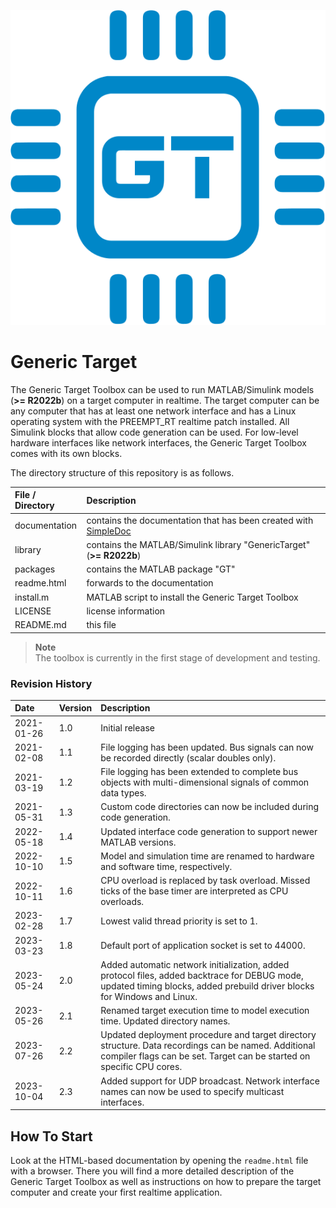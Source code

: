 ![](doc/img/icon.svg)

# Generic Target

The Generic Target Toolbox can be used to run MATLAB/Simulink models (**>= R2022b**) on a target computer in realtime.
The target computer can be any computer that has at least one network interface and has a Linux operating system with
the PREEMPT_RT realtime patch installed. All Simulink blocks that allow code generation can be used. For low-level hardware
interfaces like network interfaces, the Generic Target Toolbox comes with its own blocks.

The directory structure of this repository is as follows.

| File / Directory   | Description                                                                                                    |
| :----------------- | :------------------------------------------------------------------------------------------------------------- |
| documentation      | contains the documentation that has been created with [SimpleDoc](https://github.com/RobertDamerius/SimpleDoc) |
| library            | contains the MATLAB/Simulink library "GenericTarget" (**>= R2022b**)                                           |
| packages           | contains the MATLAB package "GT"                                                                               |
| readme.html        | forwards to the documentation                                                                                  |
| install.m          | MATLAB script to install the Generic Target Toolbox                                                            |
| LICENSE            | license information                                                                                            |
| README.md          | this file                                                                                                      |


> **Note**<br>
> The toolbox is currently in the first stage of development and testing.

### Revision History
| Date        | Version  | Description                                                                                                                                                                   |
| :---------- | :------- | :---------------------------------------------------------------------------------------------------------------------------------------------------------------------------- |
| 2021-01-26  | 1.0      | Initial release                                                                                                                                                               |
| 2021-02-08  | 1.1      | File logging has been updated. Bus signals can now be recorded directly (scalar doubles only).                                                                                |
| 2021-03-19  | 1.2      | File logging has been extended to complete bus objects with multi-dimensional signals of common data types.                                                                   |
| 2021-05-31  | 1.3      | Custom code directories can now be included during code generation.                                                                                                           |
| 2022-05-18  | 1.4      | Updated interface code generation to support newer MATLAB versions.                                                                                                           |
| 2022-10-10  | 1.5      | Model and simulation time are renamed to hardware and software time, respectively.                                                                                            |
| 2022-10-11  | 1.6      | CPU overload is replaced by task overload. Missed ticks of the base timer are interpreted as CPU overloads.                                                                   |
| 2023-02-28  | 1.7      | Lowest valid thread priority is set to 1.                                                                                                                                     |
| 2023-03-23  | 1.8      | Default port of application socket is set to 44000.                                                                                                                           |
| 2023-05-24  | 2.0      | Added automatic network initialization, added protocol files, added backtrace for DEBUG mode, updated timing blocks, added prebuild driver blocks for Windows and Linux.      |
| 2023-05-26  | 2.1      | Renamed target execution time to model execution time. Updated directory names.                                                                                               |
| 2023-07-26  | 2.2      | Updated deployment procedure and target directory structure. Data recordings can be named. Additional compiler flags can be set. Target can be started on specific CPU cores. |
| 2023-10-04  | 2.3      | Added support for UDP broadcast. Network interface names can now be used to specify multicast interfaces.                                                                     |


## How To Start
Look at the HTML-based documentation by opening the ``readme.html`` file with a browser. There you will find a more
detailed description of the Generic Target Toolbox as well as instructions on how to prepare the target computer and create
your first realtime application.
